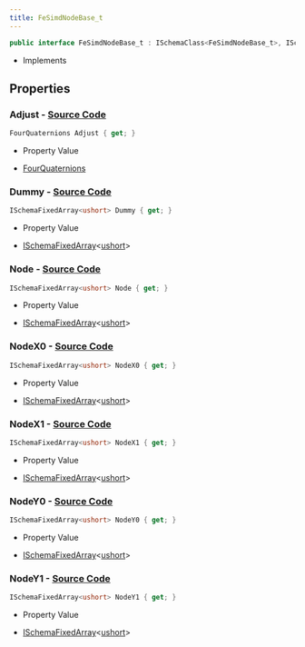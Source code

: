 ```yaml
---
title: FeSimdNodeBase_t
---
```


```csharp
public interface FeSimdNodeBase_t : ISchemaClass<FeSimdNodeBase_t>, ISchemaField, ISchemaClass, INativeHandle
```

- Implements

## Properties

### **Adjust** - [Source Code](https://github.com/swiftly-solution/swiftlys2/blob/main/managed/src/SwiftlyS2.Generated/Schemas/Interfaces/FeSimdNodeBase_t.cs#L28)

```csharp
FourQuaternions Adjust { get; }
```

- Property Value

- [FourQuaternions](/docs/api/shared/schemadefinitions/fourquaternions)

### **Dummy** - [Source Code](https://github.com/swiftly-solution/swiftlys2/blob/main/managed/src/SwiftlyS2.Generated/Schemas/Interfaces/FeSimdNodeBase_t.cs#L26)

```csharp
ISchemaFixedArray<ushort> Dummy { get; }
```

- Property Value

- [ISchemaFixedArray](/docs/api/shared/schemas/ischemafixedarray-1)<[ushort](https://learn.microsoft.com/dotnet/api/system.uint16)>

### **Node** - [Source Code](https://github.com/swiftly-solution/swiftlys2/blob/main/managed/src/SwiftlyS2.Generated/Schemas/Interfaces/FeSimdNodeBase_t.cs#L16)

```csharp
ISchemaFixedArray<ushort> Node { get; }
```

- Property Value

- [ISchemaFixedArray](/docs/api/shared/schemas/ischemafixedarray-1)<[ushort](https://learn.microsoft.com/dotnet/api/system.uint16)>

### **NodeX0** - [Source Code](https://github.com/swiftly-solution/swiftlys2/blob/main/managed/src/SwiftlyS2.Generated/Schemas/Interfaces/FeSimdNodeBase_t.cs#L18)

```csharp
ISchemaFixedArray<ushort> NodeX0 { get; }
```

- Property Value

- [ISchemaFixedArray](/docs/api/shared/schemas/ischemafixedarray-1)<[ushort](https://learn.microsoft.com/dotnet/api/system.uint16)>

### **NodeX1** - [Source Code](https://github.com/swiftly-solution/swiftlys2/blob/main/managed/src/SwiftlyS2.Generated/Schemas/Interfaces/FeSimdNodeBase_t.cs#L20)

```csharp
ISchemaFixedArray<ushort> NodeX1 { get; }
```

- Property Value

- [ISchemaFixedArray](/docs/api/shared/schemas/ischemafixedarray-1)<[ushort](https://learn.microsoft.com/dotnet/api/system.uint16)>

### **NodeY0** - [Source Code](https://github.com/swiftly-solution/swiftlys2/blob/main/managed/src/SwiftlyS2.Generated/Schemas/Interfaces/FeSimdNodeBase_t.cs#L22)

```csharp
ISchemaFixedArray<ushort> NodeY0 { get; }
```

- Property Value

- [ISchemaFixedArray](/docs/api/shared/schemas/ischemafixedarray-1)<[ushort](https://learn.microsoft.com/dotnet/api/system.uint16)>

### **NodeY1** - [Source Code](https://github.com/swiftly-solution/swiftlys2/blob/main/managed/src/SwiftlyS2.Generated/Schemas/Interfaces/FeSimdNodeBase_t.cs#L24)

```csharp
ISchemaFixedArray<ushort> NodeY1 { get; }
```

- Property Value

- [ISchemaFixedArray](/docs/api/shared/schemas/ischemafixedarray-1)<[ushort](https://learn.microsoft.com/dotnet/api/system.uint16)>

